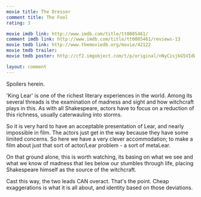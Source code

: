 ```yaml
---
movie title: The Dresser
comment title: The Fool
rating: 3

movie imdb link: http://www.imdb.com/title/tt0085461/
comment imdb link: http://www.imdb.com/title/tt0085461/reviews-13
movie tmdb link: http://www.themoviedb.org/movie/42122
movie tmdb trailer: 
movie tmdb poster: http://cf2.imgobject.com/t/p/original/nNyCisjkG5VIdWxjzgckTIIblOD.jpg

layout: comment
---
```


Spoilers herein.

'King Lear' is one of the richest literary experiences in the world. Among its several threads  is the examination of madness and sight and how witchcraft plays in this. As with all  Shakespeare, actors have to focus on a reduction of this richness, usually caterwauling into  storms.

So it is very hard to have an acceptable presentation of Lear, and nearly impossible in film.  The actors just get in the way because they have some limited concerns. So here we have a  very clever accommodation; to make a film about just that sort of actor/Lear problem - a  sort of metaLear.

On that ground alone, this is worth watching, its basing on what we see and what we know  of madness that lies below our stumbles through life, placing Shakespeare himself as the  source of the witchcraft.

Cast this way, the two leads CAN overact. That's the point. Cheap exaggerations is what it is  all about, and identity based on those deviations.